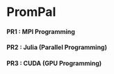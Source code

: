 # PromPal

#### PR1 : MPI Programming
#### PR2 : Julia (Parallel Programming)
#### PR3 : CUDA (GPU Programming)
